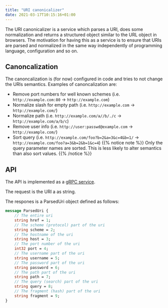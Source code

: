 ```yaml
---
title: "URI canonicalizer"
date: 2021-03-17T10:15:16+01:00
---
```

The URI canonicalizer is a service which parses a URI, does some normalization and returns a structured object similar
to the URL object in browsers. The motivation for having this as a service is to ensure that URIs are parsed and
normalized in the same way independently of programming language, configuration and so on.

## Canoncalization
The canoncalization is (for now) configured in code and tries to not change the URIs semantics. Examples of canoncalization
are:
* Remove port numbers for well known schemes (i.e. `http://example.com:80` → `http://example.com`)
* Normalize slash for empty path (i.e. `http://example.com` → `http://example.com/`)
* Normalize path (i.e. `http://example.com/a//b/./c` → `http://example.com/a/b/c`)
* Remove user info (i.e. `http://user:passwd@example.com` → `http://example.com/`)
* Sort query (i.e. `http://example.com/foo?b=2&a=3&c=4&b=1/` → `http://example.com/foo?a=3&b=2&b=1&c=4`)
  {{% notice note %}}
  Only the query parameter names are sorted. This is less likely to alter semantics than also sort values.
  {{% /notice %}}

## API
The API is implemented as a [gRPC service](https://github.com/nlnwa/veidemann-api/blob/master/protobuf/uricanonicalizer/v1/uricanonicalizer.proto).

The request is the URI a as string.

The respones is a ParsedUri object defined as follows:

```protobuf
message ParsedUri {
    // The entire uri
    string href = 1;
    // The scheme (protocol) part of the uri
    string scheme = 2;
    // The hostname of the uri
    string host = 3;
    // The port number of the uri
    int32 port = 4;
    // The username part of the uri
    string username = 5;
    // The password part of the uri
    string password = 6;
    // The path part of the uri
    string path = 7;
    // The query (search) part of the uri
    string query = 8;
    // The fragment (hash) part of the uri
    string fragment = 9;
}
```
